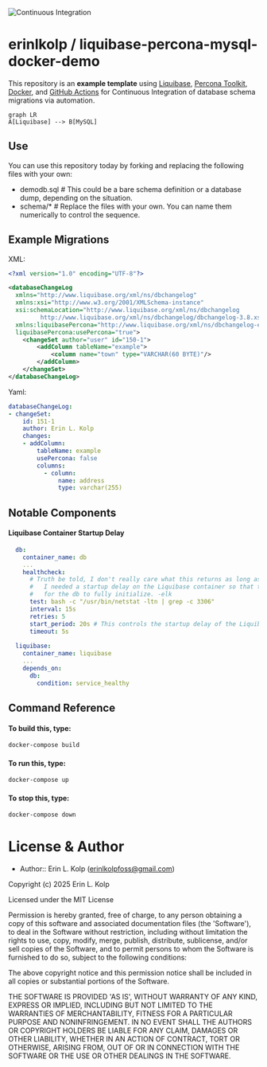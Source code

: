 ![Continuous Integration](https://github.com/erinlkolp/liquibase-percona-mysql-docker-demo/actions/workflows/main.yml/badge.svg)

# erinlkolp / liquibase-percona-mysql-docker-demo

This repository is an **example template** using [Liquibase](https://github.com/liquibase/liquibase), [Percona Toolkit](https://github.com/percona/percona-toolkit), [Docker](https://github.com/liquibase/docker), and [GitHub Actions](https://github.com/erinlkolp/liquibase-percona-mysql-docker-demo/actions) for Continuous Integration of database schema migrations via automation.

```mermaid
graph LR
A[Liquibase] --> B[MySQL]
```
## Use

You can use this repository today by forking and replacing the following files with your own:

 - demodb.sql # This could be a bare schema definition or a database dump, depending on the situation.
 - schema/*   # Replace the files with your own. You can name them numerically to control the sequence.

## Example Migrations

XML:

```xml
<?xml version="1.0" encoding="UTF-8"?>

<databaseChangeLog
  xmlns="http://www.liquibase.org/xml/ns/dbchangelog"
  xmlns:xsi="http://www.w3.org/2001/XMLSchema-instance"
  xsi:schemaLocation="http://www.liquibase.org/xml/ns/dbchangelog
         http://www.liquibase.org/xml/ns/dbchangelog/dbchangelog-3.8.xsd"
  xmlns:liquibasePercona="http://www.liquibase.org/xml/ns/dbchangelog-ext/liquibase-percona"
  liquibasePercona:usePercona="true">
    <changeSet author="user" id="150-1">
        <addColumn tableName="example">
            <column name="town" type="VARCHAR(60 BYTE)"/>
        </addColumn>
    </changeSet>
</databaseChangeLog>
```

Yaml:

```yaml
databaseChangeLog:
- changeSet:
    id: 151-1
    author: Erin L. Kolp
    changes:
    - addColumn:
        tableName: example
        usePercona: false
        columns:
          - column:
              name: address
              type: varchar(255)
```

## Notable Components

#### Liquibase Container Startup Delay

```yaml
  db:
    container_name: db
    ...
    healthcheck:
      # Truth be told, I don't really care what this returns as long as it exits zero.
      #   I needed a startup delay on the Liquibase container so that there was ample time
      #   for the db to fully initialize. -elk
      test: bash -c "/usr/bin/netstat -ltn | grep -c 3306"
      interval: 15s
      retries: 5
      start_period: 20s # This controls the startup delay of the Liquibase container.
      timeout: 5s
      
  liquibase:
    container_name: liquibase
    ...
    depends_on:
      db:
        condition: service_healthy
```

## Command Reference

#### To build this, type:
```bash
docker-compose build
```

#### To run this, type:
```bash
docker-compose up
```

#### To stop this, type:
```bash
docker-compose down
```

# License & Author

- Author:: Erin L. Kolp (<erinlkolpfoss@gmail.com>)

Copyright (c) 2025 Erin L. Kolp 

Licensed under the MIT License

Permission is hereby granted, free of charge, to any person obtaining a copy of this software and associated documentation files (the 'Software'), to deal in the Software without restriction, including without limitation the rights to use, copy, modify, merge, publish, distribute, sublicense, and/or sell copies of the Software, and to
permit persons to whom the Software is furnished to do so, subject to the following conditions:

The above copyright notice and this permission notice shall be included in all copies or substantial portions of the Software.

THE SOFTWARE IS PROVIDED 'AS IS', WITHOUT WARRANTY OF ANY KIND, EXPRESS OR IMPLIED, INCLUDING BUT NOT LIMITED TO THE WARRANTIES OF MERCHANTABILITY, FITNESS FOR A PARTICULAR PURPOSE AND NONINFRINGEMENT.  IN NO EVENT SHALL THE AUTHORS OR COPYRIGHT HOLDERS BE LIABLE FOR ANY CLAIM, DAMAGES OR OTHER LIABILITY, WHETHER IN AN ACTION OF CONTRACT, TORT OR OTHERWISE, ARISING FROM, OUT OF OR IN CONNECTION WITH THE SOFTWARE OR THE USE OR OTHER DEALINGS IN THE SOFTWARE.